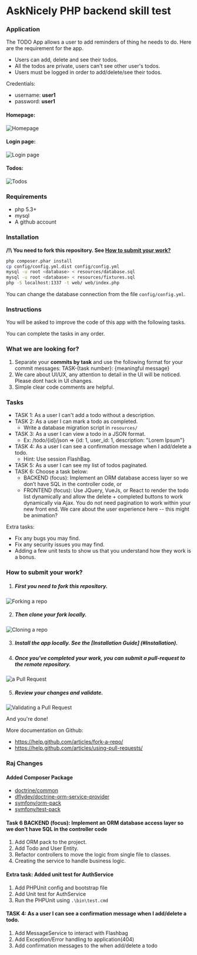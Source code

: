 AskNicely PHP backend skill test
==========================


### Application
The TODO App allows a user to add reminders of thing he needs to do. Here are the requirement for the app.
* Users can add, delete and see their todos.
* All the todos are private, users can't see other user's todos.
* Users must be logged in order to add/delete/see their todos.

Credentials:
* username: **user1**
* password: **user1**

#### Homepage:
![Homepage](/web/img/homepage.png?raw=true "Homepage")

#### Login page:
![Login page](/web/img/login-page.png?raw=true "Login page")

#### Todos:
![Todos](/web/img/todos.png?raw=true "Todos")

### Requirements
* php 5.3+
* mysql
* A github account

### Installation
**/!\ You need to fork this repository. See [How to submit your work?](#how-to-submit-your-work)**
```sh
php composer.phar install
cp config/config.yml.dist config/config.yml
mysql -u root <database> < resources/database.sql
mysql -u root <database> < resources/fixtures.sql
php -S localhost:1337 -t web/ web/index.php
```
You can change the database connection from the file `config/config.yml`.

### Instructions

You will be asked to improve the code of this app with the following tasks.

You can complete the tasks in any order.

### What we are looking for?
1. Separate your <b>commits by task</b> and use the following format for your commit messages: TASK-{task number}: {meaningful message}
2. We care about UI/UX, any attention to detail in the UI will be noticed. Please dont hack in UI changes. 
3. Simple clear code comments are helpful.   

### Tasks
* TASK 1: As a user I can't add a todo without a description.
* TASK 2: As a user I can mark a todo as completed.
    - Write a database migration script in `resources/`
* TASK 3: As a user I can view a todo in a JSON format.
    - Ex: /todo/{id}/json => {id: 1, user_id: 1, description: "Lorem Ipsum"}
* TASK 4: As a user I can see a confirmation message when I add/delete a todo.
    - Hint: Use session FlashBag.
* TASK 5: As a user I can see my list of todos paginated.
* TASK 6: Choose a task below:
    - BACKEND (focus): Implement an ORM database access layer so we don’t have SQL in the controller code, or
    - FRONTEND (focus): Use JQuery, VueJs, or React to render the todo list dynamically and allow the delete + completed buttons to work dynamically via Ajax. You do not need pagination to work within your new front end.  We care about the user experience here -- this might be animation?  
 
    

Extra tasks:
- Fix any bugs you may find.
- Fix any security issues you may find.
- Adding a few unit tests to show us that you understand how they work is a bonus. 

### How to submit your work?

1. ##### First you need to fork this repository.
![Forking a repo](/web/img/fork.png?raw=true "Forking a repo")

2. ##### Then clone your fork locally.
![Cloning a repo](/web/img/clone.png?raw=true "Cloning a repo")

3. ##### Install the app locally. See the [Installation Guide] (#Installation).

4. ##### Once you've completed your work, you can submit a pull-request to the remote repository.
![ a Pull Request](/web/img/pull-request.png?raw=true "Creating a Pull Request")

5. ##### Review your changes and validate.
![Validating a Pull Request](/web/img/pull-request-review.png?raw=true "Validating a Pull Request")



And you're done!


More documentation on Github:
* https://help.github.com/articles/fork-a-repo/
* https://help.github.com/articles/using-pull-requests/

### Raj Changes

#### Added Composer Package
* [doctrine/common](https://github.com/doctrine/common/tree/v2.10.0)
* [dflydev/doctrine-orm-service-provider](https://github.com/dflydev/dflydev-doctrine-orm-service-provider)
* [symfony/orm-pack](https://github.com/symfony/orm-pack/tree/v2.2.0)
* [symfony/test-pack](https://github.com/symfony/test-pack/tree/v1.0.9)

#### Task 6 BACKEND (focus): Implement an ORM database access layer so we don’t have SQL in the controller code
1. Add ORM pack to the project.
2. Add Todo and User Entity.
3. Refactor controllers to move the logic from single file to classes.
4. Creating the service to handle business logic.

#### Extra task: Added unit test for AuthService
1. Add PHPUnit config and bootstrap file
2. Add Unit test for AuthService
3. Run the PHPUnit using ```.\bin\test.cmd```

#### TASK 4: As a user I can see a confirmation message when I add/delete a todo.
1. Add MessageService to interact with Flashbag
2. Add Exception/Error handling to application(404)
3. Add confirmation messages to the when add/delete a todo
